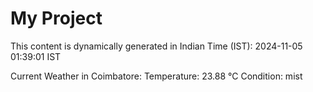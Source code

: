 # My Project

This content is dynamically generated in Indian Time (IST): 2024-11-05 01:39:01 IST


Current Weather in Coimbatore:
Temperature: 23.88 °C
Condition: mist
